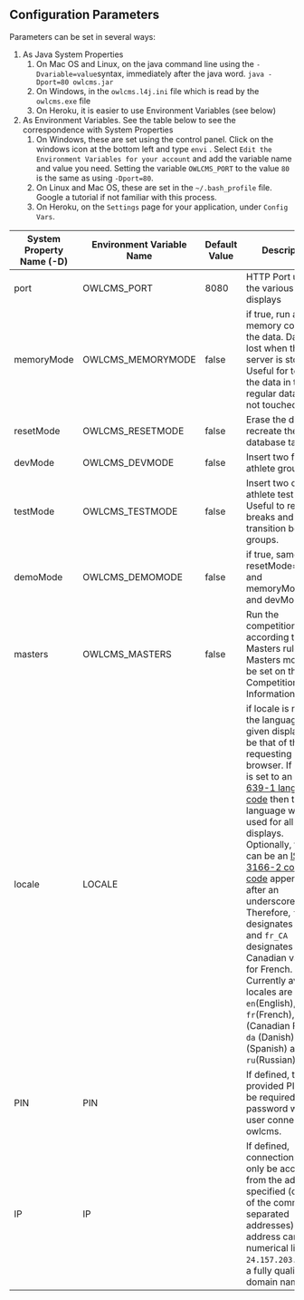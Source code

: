 ## Configuration Parameters

Parameters can be set in several ways:

1. As Java System Properties
   1. On Mac OS and Linux, on the java command line using the `-Dvariable=value`syntax, immediately after the java word.
      `java -Dport=80 owlcms.jar`
   2. On Windows, in the `owlcms.l4j.ini` file which is read by the `owlcms.exe` file
   3. On Heroku, it is easier to use Environment Variables (see below)
2. As Environment Variables.  See the table below to see the correspondence with System Properties
   1. On Windows, these are set using the control panel.  Click on the windows icon at the bottom left and type `envi` .  Select `Edit the Environment Variables for your account` and add the variable name and value you need.
      Setting the variable `OWLCMS_PORT` to the value `80` is the same as using `-Dport=80`. 
   2. On Linux and Mac OS, these are set in the `~/.bash_profile` file.  Google a tutorial if not familiar with this process.
   3. On Heroku, on the `Settings` page for your application, under `Config Vars`.

| System Property Name (-D) | Environment Variable Name | Default Value | Description                                                  |
| ------------------------- | ------------------------- | ------------- | ------------------------------------------------------------ |
| port                      | OWLCMS_PORT               | 8080          | HTTP Port used by the various displays                       |
| memoryMode                | OWLCMS_MEMORYMODE         | false         | if true, run an in-memory copy of the data.  Data is lost when the server is stopped. Useful for testing, the data in the regular database is not touched. |
| resetMode                 | OWLCMS_RESETMODE          | false         | Erase the data and recreate the database tables.             |
| devMode                   | OWLCMS_DEVMODE            | false         | Insert two full 20-athlete groups                            |
| testMode                  | OWLCMS_TESTMODE           | false         | Insert two one-athlete test groups.  Useful to rehearse breaks and transition between groups. |
| demoMode                  | OWLCMS_DEMOMODE           | false         | if true, same as resetMode=true and memoryMode=true and devMode=true |
| masters                   | OWLCMS_MASTERS            | false         | Run the competition according to Masters rules.  Masters mode can be set on the Competition Information page. |
| locale                    | LOCALE                    |               | if locale is not set, the language of a given display will be that of the requesting browser.  If locale is set to an [ISO 639-1 language code](https://en.wikipedia.org/wiki/List_of_ISO_639-1_codes) then that language will be used for all displays.<br />Optionally, there can be an [ISO 3166-2 country code](https://en.wikipedia.org/wiki/List_of_ISO_3166_country_codes) appended after an underscore.<br />Therefore, `fr` designates French, and `fr_CA` designates the Canadian variant for French.<br />Currently available locales are<br />`en`(English), `fr`(French), `fr_CA` (Canadian French), `da` (Danish), `sp` (Spanish) and `ru`(Russian). |
| PIN                       | PIN                       |               | If defined, the provided PIN will be required as a password when a user connects to owlcms. |
| IP                        | IP                        |               | If defined, connections will only be accepted from the address specified (or one of the comma-separated addresses).  Each address can be numerical like `24.157.203.237` or a fully qualified domain name. |